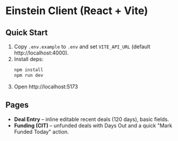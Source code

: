 # Einstein Client (React + Vite)

## Quick Start
1. Copy `.env.example` to `.env` and set `VITE_API_URL` (default http://localhost:4000).
2. Install deps:
   ```bash
   npm install
   npm run dev
   ```
3. Open http://localhost:5173

## Pages
- **Deal Entry** – inline editable recent deals (120 days), basic fields.
- **Funding (CIT)** – unfunded deals with Days Out and a quick "Mark Funded Today" action.
